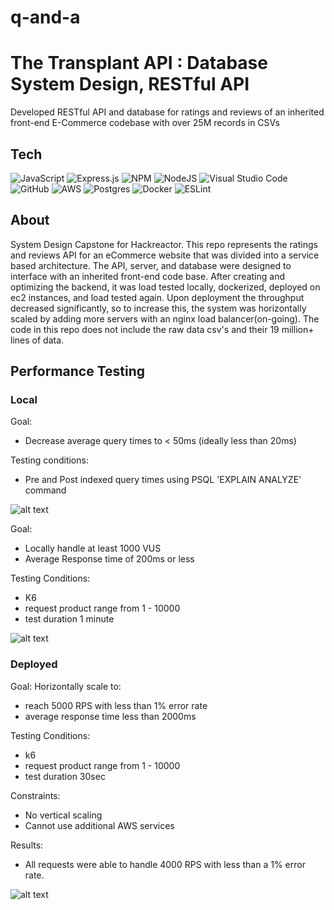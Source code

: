 # q-and-a

# The Transplant API : Database System Design, RESTful API
Developed RESTful API and database for ratings and reviews of an inherited front-end E-Commerce codebase with over 25M records in CSVs

## Tech ##

![JavaScript](https://img.shields.io/badge/javascript-%23323330.svg?style=for-the-badge&logo=javascript&logoColor=%23F7DF1E) ![Express.js](https://img.shields.io/badge/express.js-%23404d59.svg?style=for-the-badge&logo=express&logoColor=%2361DAFB) ![NPM](https://img.shields.io/badge/NPM-%23000000.svg?style=for-the-badge&logo=npm&logoColor=white) ![NodeJS](https://img.shields.io/badge/node.js-6DA55F?style=for-the-badge&logo=node.js&logoColor=white) ![Visual Studio Code](https://img.shields.io/badge/Visual%20Studio%20Code-0078d7.svg?style=for-the-badge&logo=visual-studio-code&logoColor=white) ![GitHub](https://img.shields.io/badge/github-%23121011.svg?style=for-the-badge&logo=github&logoColor=white) ![AWS](https://img.shields.io/badge/AWS-%23FF9900.svg?style=for-the-badge&logo=amazon-aws&logoColor=white) ![Postgres](https://img.shields.io/badge/postgres-%23316192.svg?style=for-the-badge&logo=postgresql&logoColor=white) ![Docker](https://img.shields.io/badge/docker-%230db7ed.svg?style=for-the-badge&logo=docker&logoColor=white) ![ESLint](https://img.shields.io/badge/ESLint-4B3263?style=for-the-badge&logo=eslint&logoColor=white)

## About ##

System Design Capstone for Hackreactor. This repo represents the ratings and reviews API for an eCommerce website that was divided into a service based architecture. The API, server, and database were designed to interface with an inherited front-end code base. After creating and optimizing the backend, it was load tested locally, dockerized, deployed on ec2 instances, and load tested again. Upon deployment the throughput decreased significantly, so to increase this, the system was horizontally scaled by adding more servers with an nginx load balancer(on-going). The code in this repo does not include the raw data csv's and their 19 million+ lines of data.

## Performance Testing ##

### Local ###

Goal:
* Decrease average query times to < 50ms (ideally less than 20ms)

Testing conditions:
* Pre and Post indexed query times using PSQL 'EXPLAIN ANALYZE' command

![alt text](./TestingResults/explainanalyzetable.png)

Goal:
* Locally handle at least 1000 VUS
* Average Response time of 200ms or less

Testing Conditions:
* K6
* request product range from 1 - 10000
* test duration 1 minute

![alt text](./TestingResults/k6table.png)

### Deployed ###

Goal: Horizontally scale to:
* reach 5000 RPS with less than 1% error rate
* average response time less than 2000ms

Testing Conditions:
* k6
* request product range from 1 - 10000
* test duration 30sec

Constraints:
* No vertical scaling
* Cannot use additional AWS services

Results:
* All requests were able to handle 4000 RPS with less than a 1% error rate.

![alt text](./TestingResults/loaderiotable.png)

